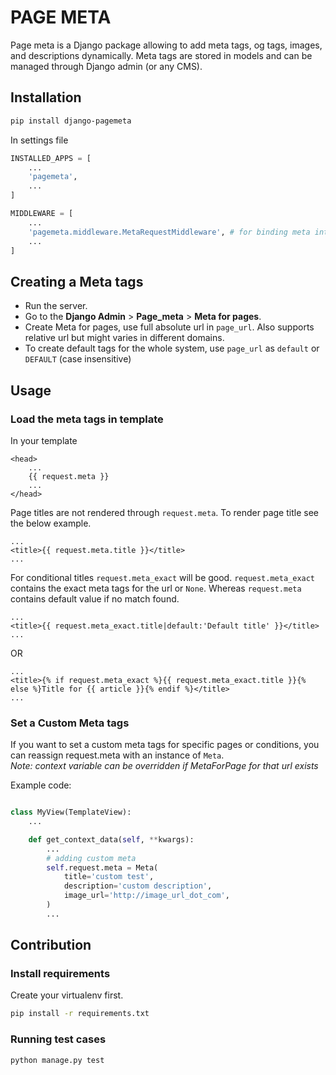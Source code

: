 # PAGE META
Page meta is a Django package allowing to add meta tags, og tags, images, and descriptions dynamically. Meta tags are stored in models and can be managed through Django admin (or any CMS).

## Installation

```bash
pip install django-pagemeta
```

In settings file
```python
INSTALLED_APPS = [
    ...
    'pagemeta',
    ...
]

MIDDLEWARE = [
    ...
    'pagemeta.middleware.MetaRequestMiddleware', # for binding meta into the request
    ...
]
```

## Creating a Meta tags
- Run the server. 
- Go to the **Django Admin** > **Page_meta** > **Meta for pages**.
- Create Meta for pages, use full absolute url in `page_url`. Also supports relative url but might varies in different domains.
- To create default tags for the whole system, use `page_url` as `default` or `DEFAULT` (case insensitive)


## Usage

### Load the meta tags in template

In your template
```DjangoHTML
<head>
    ...
    {{ request.meta }}
    ...
</head>
```

Page titles are not rendered through `request.meta`. To render page title see the below example.
```DjangoHTML
...
<title>{{ request.meta.title }}</title>
...
```

For conditional titles `request.meta_exact` will be good. `request.meta_exact` contains the exact meta tags for the url or `None`. Whereas `request.meta` contains default value if no match found.
```DjangoHTML
...
<title>{{ request.meta_exact.title|default:'Default title' }}</title>
...
```
OR
```DjangoHTML
...
<title>{% if request.meta_exact %}{{ request.meta_exact.title }}{% else %}Title for {{ article }}{% endif %}</title>
...
```


### Set a Custom Meta tags
If you want to set a custom meta tags for specific pages or conditions, you can reassign request.meta with an instance of `Meta`.  
_Note: context variable can be overridden if MetaForPage for that url exists_

Example code:
```python

class MyView(TemplateView):
    ...

    def get_context_data(self, **kwargs):
        ...
        # adding custom meta
        self.request.meta = Meta(
            title='custom test',
            description='custom description',
            image_url='http://image_url_dot_com',
        )
        ...

```

## Contribution

### Install requirements
Create your virtualenv first.
```bash
pip install -r requirements.txt
```

### Running test cases
```
python manage.py test
```